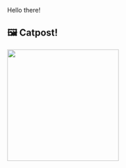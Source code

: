 Hello there!



## 🖼️ Catpost!

<sub>
    <img src="https://cdn2.thecatapi.com/images/blo.jpg" height="256">
</sub>

